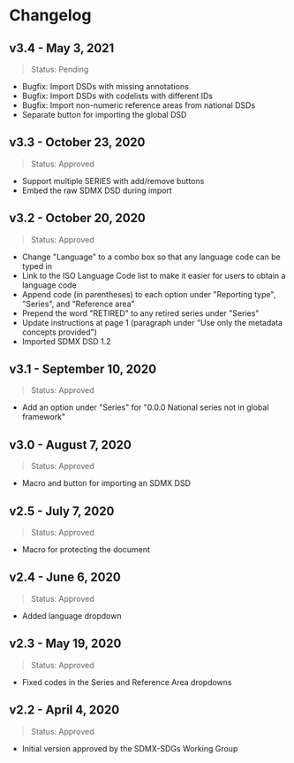 # Changelog

## v3.4 - May 3, 2021

> Status: Pending

* Bugfix: Import DSDs with missing annotations
* Bugfix: Import DSDs with codelists with different IDs
* Bugfix: Import non-numeric reference areas from national DSDs
* Separate button for importing the global DSD

## v3.3 - October 23, 2020

> Status: Approved

* Support multiple SERIES with add/remove buttons
* Embed the raw SDMX DSD during import

## v3.2 - October 20, 2020

> Status: Approved

* Change "Language" to a combo box so that any language code can be typed in
* Link to the ISO Language Code list to make it easier for users to obtain a language code
* Append code (in parentheses) to each option under "Reporting type", "Series", and "Reference area"
* Prepend the word "RETIRED" to any retired series under "Series"
* Update instructions at page 1 (paragraph under "Use only the metadata concepts provided")
* Imported SDMX DSD 1.2

## v3.1 - September 10, 2020

> Status: Approved

* Add an option under "Series" for "0.0.0 National series not in global framework"

## v3.0 - August 7, 2020

> Status: Approved

* Macro and button for importing an SDMX DSD

## v2.5 - July 7, 2020

> Status: Approved

* Macro for protecting the document

## v2.4 - June 6, 2020

> Status: Approved

* Added language dropdown

## v2.3 - May 19, 2020

> Status: Approved

* Fixed codes in the Series and Reference Area dropdowns

## v2.2 - April 4, 2020

> Status: Approved

* Initial version approved by the SDMX-SDGs Working Group
